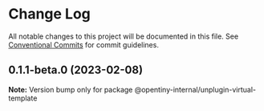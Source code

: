 # Change Log

All notable changes to this project will be documented in this file.
See [Conventional Commits](https://conventionalcommits.org) for commit guidelines.

## 0.1.1-beta.0 (2023-02-08)

**Note:** Version bump only for package @opentiny-internal/unplugin-virtual-template
